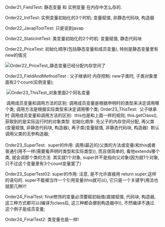 Order21_FieldTest:
    静态变量 和 实例变量 在内存中怎么存的.




Order22_InitTest:
    实例变量初始化的3个时机: 变量赋值, 非静态代码块, 构造器

Order22_JavapToolTest:
    只是说到javap

Order22_StaticInitTest:
    类变量初始化的2个时机: 变量赋值, 静态代码块

Order22_PriceTest:
    初始化顺序(包括静态变量和成员变量), 特别是静态变量里有new的情况

![Order22_PriceTest_静态变量已经分配内存空间了](chapter02_readme.assets/Order22_PriceTest_静态变量已经分配内存空间了.png)





Order23_FieldAndMethodTest : 
    父子继承时
        内存控制: new子类时, 子类对象里面有2个count(实例变量);

​		![Order23_ThisTest_对象里面2个同名变量](chapter02_readme.assets/Order23_ThisTest_对象里面2个同名变量.png)

​        调用成员变量和调用方法的区别: 
​            调用成员变量是根据申明时的类型来决定调用哪个类;
​            调用方法是根据实际类型来决定调用哪个类;
Order23_ThisTest:
​    父子继承时
​        调用成员变量和调用方法的区别: 
​            this也是和上面一样的规则;
​            this.getClass(), 获取到的是实际运行时的对象类型
​        初始化顺序:
​            先父子的内存空间分配, 再父类(变量赋值, 非静态代码块, 构造器), 再子类(变量赋值, 非静态代码块, 构造器)
​            默认调用父类的无参构造器;
​        
​        
Order23_SuperTest:
​    super的作用:
​        调用(最近的)父类的方法或变量(和this或者普通引用不一样(需要看声明时类型和实际类型)), 而且很简单的, 看他extends哪个类, 就会调那个类的方法
​        其实就1个对象, super并不是指向父对象(因为就1个对象, 只不过这个变量里有3个count变量罢了)

Order23_SuperTest02:
    super的作用:
         注意, 是不允许直接用 return super;这样的语句的.
         super不能被当作一个引用变量(this就可以), 它只是一个关键字(用法也就那几种)!!
        
        
Order24_FinalTest:
    final修饰的变量必须要赋初始值(直接赋值, 代码块, 构造器, 这三种方式都可以(编译为class后, 这三种都会挪到构造器中)), 不然编译不通过.
    这个例子是成员变量;
    
Order24_FinalTest2:
    类变量也是一样!
    

